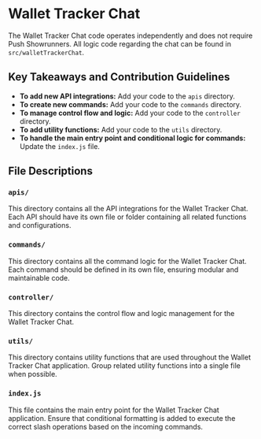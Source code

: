 # Wallet Tracker Chat

The Wallet Tracker Chat code operates independently and does not require Push Showrunners. All logic code regarding the chat can be found in `src/walletTrackerChat`.

## Key Takeaways and Contribution Guidelines

- **To add new API integrations:** Add your code to the `apis` directory.
- **To create new commands:** Add your code to the `commands` directory.
- **To manage control flow and logic:** Add your code to the `controller` directory.
- **To add utility functions:** Add your code to the `utils` directory.
- **To handle the main entry point and conditional logic for commands:** Update the `index.js` file.

## File Descriptions

### `apis/`
This directory contains all the API integrations for the Wallet Tracker Chat. Each API should have its own file or folder containing all related functions and configurations.

### `commands/`
This directory contains all the command logic for the Wallet Tracker Chat. Each command should be defined in its own file, ensuring modular and maintainable code.

### `controller/`
This directory contains the control flow and logic management for the Wallet Tracker Chat.

### `utils/`
This directory contains utility functions that are used throughout the Wallet Tracker Chat application. Group related utility functions into a single file when possible.

### `index.js`
This file contains the main entry point for the Wallet Tracker Chat application. Ensure that conditional formatting is added to execute the correct slash operations based on the incoming commands.



